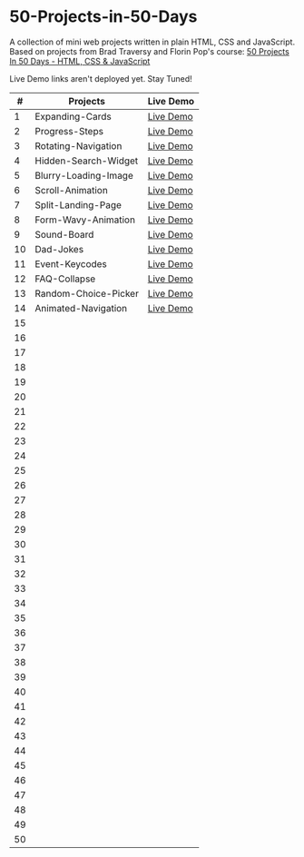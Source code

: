# 50-Projects-in-50-Days
A collection of mini web projects written in plain HTML, CSS and JavaScript.
Based on projects from Brad Traversy and Florin Pop's course: [50 Projects In 50 Days - HTML, CSS & JavaScript](https://www.udemy.com/course/50-projects-50-days/)

Live Demo links aren't deployed yet. Stay Tuned!  

| # | Projects | Live Demo |
|----------|----------|----------|
| 1 | Expanding-Cards | [Live Demo]() |
| 2 | Progress-Steps | [Live Demo]() |
| 3 | Rotating-Navigation | [Live Demo]() |
| 4 | Hidden-Search-Widget | [Live Demo]() |
| 5 | Blurry-Loading-Image | [Live Demo]() |
| 6 | Scroll-Animation | [Live Demo]() |
| 7 | Split-Landing-Page | [Live Demo]() |
| 8 | Form-Wavy-Animation | [Live Demo]() |
| 9 | Sound-Board | [Live Demo]() |
| 10 | Dad-Jokes | [Live Demo]() |
| 11 | Event-Keycodes | [Live Demo]() |
| 12 | FAQ-Collapse | [Live Demo]() |
| 13 | Random-Choice-Picker | [Live Demo]() |
| 14 | Animated-Navigation | [Live Demo]() |
| 15 |  |  |
| 16 |  |  |
| 17 |  |  |
| 18 |  |  |
| 19 |  |  |
| 20 |  |  |
| 21 |  |  |
| 22 |  |  |
| 23 |  |  |
| 24 |  |  |
| 25 |  |  |
| 26 |  |  |
| 27 |  |  |
| 28 |  |  |
| 29 |  |  |
| 30 |  |  |
| 31 |  |  |
| 32 |  |  |
| 33 |  |  |
| 34 |  |  |
| 35 |  |  |
| 36 |  |  |
| 37 |  |  |
| 38 |  |  |
| 39 |  |  |
| 40 |  |  |
| 41 |  |  |
| 42 |  |  |
| 43 |  |  |
| 44 |  |  |
| 45 |  |  |
| 46 |  |  |
| 47 |  |  |
| 48 |  |  |
| 49 |  |  |
| 50 |  |  |
